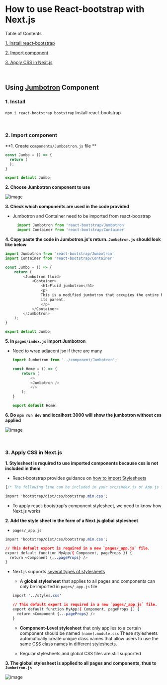 # How to use React-bootstrap with Next.js

Table of Contents

[1. Install react-bootstrap](###-1.-install)

[2. Import component](###-2.-import-component)

[3. Apply CSS in Next.js](###-3.-apply-css)



<br>



## Using [Jumbotron](https://react-bootstrap.github.io/components/jumbotron/#jumbotron-api) Component

### 1. Install

`npm i react-bootstrap bootstrap` Install react-bootstrap



<br>



### 2. Import component

**1. Create `components/Jumbostron.js` file **

   ```javascript
   const Jumbo = () => {
     return (
     );
   }
   
   export default Jumbo;
   ```

   

**2. Choose Jumbotron component to use**

![image](https://user-images.githubusercontent.com/52592748/86528463-f5909100-bee2-11ea-81de-effbfca4d295.png)

**3. Check which components are used in the code provided**

  - Jumbotron and Container need to be imported from react-boostrap

    ```javascript
      import Jumbotron from 'react-bootstrap/Jumbotron'
      import Container from 'react-bootstrap/Container'
    ```

**4. Copy paste the code in Jumbotron.js's return. `Jumbotron.js` should look like below**

```javascript
import Jumbotron from 'react-bootstrap/Jumbotron'
import Container from 'react-bootstrap/Container'

const Jumbo = () => {
    return (
        <Jumbotron fluid>
            <Container>
                <h1>Fluid jumbotron</h1>
                <p>
                This is a modified jumbotron that occupies the entire horizontal space of
                its parent.
                </p>
            </Container>
        </Jumbotron>
    );
}

export default Jumbo;
```

**5. In `pages/index.js` import Jumbotron**

- Need to wrap adjacent jsx if there are many

  ```javascript
  import Jumbotron from '../component/Jumbotron';
  
  const Home = () => {
      return (
          <>
          <Jumbotron />
          </>
      );
  }
  
  export default Home;
  ```

**6. Do `npm run dev` and localhost:3000 will show the jumbotron without css applied**

![image](https://user-images.githubusercontent.com/52592748/86528457-da258600-bee2-11ea-8c22-b285d180d840.png)

<br>



### 3. Apply CSS in Next.js

**1. Stylesheet is required to use imported components because css is not included in them**

- React-bootstrap provides guidance on [how to import Stylesheets](https://react-bootstrap.github.io/getting-started/introduction/)

```css
{/* The following line can be included in your src/index.js or App.js file*/}

import 'bootstrap/dist/css/bootstrap.min.css';
```

- To apply react-bootstrap's component stylesheet, we need to know how Next.js works

  

**2. Add the style sheet in the form of a Next.js global stylesheet**

- `pages/_app.js`

```css
import 'bootstrap/dist/css/bootstrap.min.css';

// This default export is required in a new `pages/_app.js` file.
export default function MyApp({ Component, pageProps }) {
  return <Component {...pageProps} />
}
```

- Next.js supports [several types of stylesheets](https://nextjs.org/docs/basic-features/built-in-css-support)

  - A **global stylesheet** that applies to all pages and components can only be imported in `pages/_app.js` file

  ```css
  import '../styles.css'
  
  // This default export is required in a new `pages/_app.js` file.
  export default function MyApp({ Component, pageProps }) {
    return <Component {...pageProps} />
  }
  ```

  - **Component-Level stylesheet** that only applies to a certain component should be named `[name].module.css` These stylesheets automatically create unique class names that allow users to use the same CSS class names in different stylesheets.

  - Regular <link> stylesheets and global CSS files are still supported

**3. The global stylesheet is applied to all pages and components, thus to `Jumbotron.js`**

![image](https://user-images.githubusercontent.com/52592748/86530119-16f87980-bef1-11ea-81df-629ff03119f9.png)

